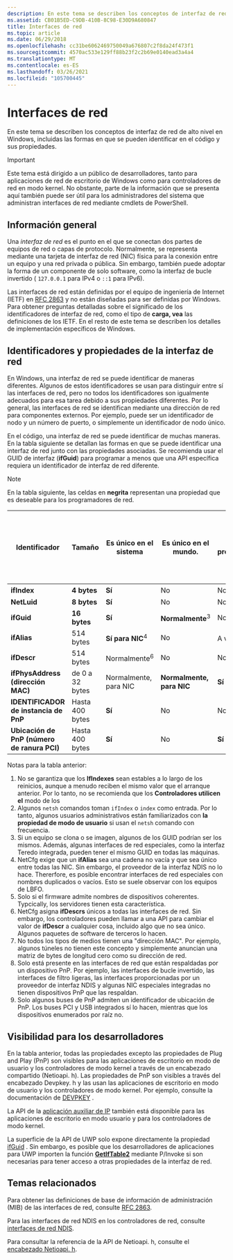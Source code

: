 ```yaml
---
description: En este tema se describen los conceptos de interfaz de red de alto nivel en Windows, incluidas las formas en que se pueden identificar en el código y sus propiedades.
ms.assetid: CB01B5ED-C9DB-410B-8C98-E30D9A680847
title: Interfaces de red
ms.topic: article
ms.date: 06/29/2018
ms.openlocfilehash: cc31be6062469750049a676807c2f8da24f473f1
ms.sourcegitcommit: 4570ac533e129ff88b23f2c2b69e0140ead3a4a4
ms.translationtype: MT
ms.contentlocale: es-ES
ms.lasthandoff: 03/26/2021
ms.locfileid: "105700445"
---
```

# <a name="network-interfaces"></a>Interfaces de red

En este tema se describen los conceptos de interfaz de red de alto nivel en Windows, incluidas las formas en que se pueden identificar en el código y sus propiedades. 

> [!IMPORTANT]
> Este tema está dirigido a un público de desarrolladores, tanto para aplicaciones de red de escritorio de Windows como para controladores de red en modo kernel. No obstante, parte de la información que se presenta aquí también puede ser útil para los administradores del sistema que administran interfaces de red mediante cmdlets de PowerShell.

## <a name="overview"></a>Información general

Una *interfaz de red* es el punto en el que se conectan dos partes de equipos de red o capas de protocolo. Normalmente, se representa mediante una tarjeta de interfaz de red (NIC) física para la conexión entre un equipo y una red privada o pública. Sin embargo, también puede adoptar la forma de un componente de solo software, como la interfaz de bucle invertido ( `127.0.0.1` para IPv4 o `::1` para IPv6).

Las interfaces de red están definidas por el equipo de ingeniería de Internet (IETF) en [RFC 2863](https://tools.ietf.org/html/rfc2863) y no están diseñadas para ser definidas por Windows. Para obtener preguntas detalladas sobre el significado de los identificadores de interfaz de red, como el tipo de **carga, vea** las definiciones de los IETF. En el resto de este tema se describen los detalles de implementación específicos de Windows.

## <a name="network-interface-identifiers-and-properties"></a>Identificadores y propiedades de la interfaz de red

En Windows, una interfaz de red se puede identificar de maneras diferentes. Algunos de estos identificadores se usan para distinguir entre sí las interfaces de red, pero no todos los identificadores son igualmente adecuados para esa tarea debido a sus propiedades diferentes. Por lo general, las interfaces de red se identifican mediante una dirección de red para componentes externos. Por ejemplo, puede ser un identificador de nodo y un número de puerto, o simplemente un identificador de nodo único. 

En el código, una interfaz de red se puede identificar de muchas maneras. En la tabla siguiente se detallan las formas en que se puede identificar una interfaz de red junto con las propiedades asociadas. Se recomienda usar el GUID de interfaz (**ifGuid**) para programar a menos que una API específica requiera un identificador de interfaz de red diferente.

> [!NOTE]
> En la tabla siguiente, las celdas en **negrita** representan una propiedad que es deseable para los programadores de red.

| Identificador | Tamaño | Es único en el sistema | Es único en el mundo. | Es predecible | Se reciclará si se quita la NIC | Persiste entre reinicios | Los usuarios finales pueden modificar en cualquier momento | Los controladores pueden modificar en cualquier momento | Conocimientos generales de los usuarios finales | Siempre está presente |
| --- | --- | --- | --- | --- | --- | --- | --- | --- | --- | --- |
| **ifIndex** | **4 bytes** | **Sí** | No | No | Sí | No<sup>1</sup> | **No** | **No** | **Algunos**<sup>2</sup> | **Sí** |
| **NetLuid** | **8 bytes** | **Sí** | No | No | Sí | **Sí** | **No** | **No** | No | **Sí** |
| **ifGuid** | **16 bytes** | **Sí** | **Normalmente**<sup>3</sup> | No | **No** | **Sí** | **No** | **No** | No | **Sí** |
| **ifAlias** | 514 bytes | **Sí para NIC**<sup>4</sup> | No | A veces<sup>5</sup> | Sí | **Sí** | Sí | **No** | **Sí** | **Normalmente**<sup>4</sup> |
| **ifDescr** | 514 bytes | Normalmente<sup>6</sup> | No | No | Sí | **Sí** | **No** | Sí | **Sí** | **Ser** |
| **ifPhysAddress (dirección MAC)**| de 0 a 32 bytes | Normalmente, para NIC | **Normalmente, para NIC** | **Sí** | **Relacionado con el hardware** | **Sí** | **No** | **No** | **Sí** | **Normalmente** <sup>7</sup> |
| **IDENTIFICADOR de instancia de PnP** | Hasta 400 bytes | **Sí** | No | No | Sí | **Sí** | **No** | **No** | No | **Normalmente, para NIC**<sup>8</sup> |
| **Ubicación de PnP (número de ranura PCI)** | Hasta 400 bytes | **Sí** | No | **Sí** | Sí | **Sí** | **No** | **No** | Suele | A veces<sup>8, 9</sup> |

Notas para la tabla anterior:

1. No se garantiza que los **IfIndexes** sean estables a lo largo de los reinicios, aunque a menudo reciben el mismo valor que el arranque anterior. Por lo tanto, no se recomienda que los **Controladores utilicen el** modo de los
2. Algunos `netsh` comandos toman `ifIndex` o `index` como entrada. Por lo tanto, algunos usuarios administrativos están familiarizados con **la propiedad de modo de usuario** si usan el `netsh` comando con frecuencia.
3. Si un equipo se clona o se imagen, algunos de los GUID podrían ser los mismos. Además, algunas interfaces de red especiales, como la interfaz Teredo integrada, pueden tener el mismo GUID en todas las máquinas.
4. NetCfg exige que un **ifAlias** sea una cadena no vacía y que sea único entre todas las NIC. Sin embargo, el proveedor de la interfaz NDIS no lo hace. Thererfore, es posible encontrar interfaces de red especiales con nombres duplicados o vacíos. Esto se suele observar con los equipos de LBFO.
5. Solo si el firmware admite nombres de dispositivos coherentes. Typcically, los servidores tienen esta característica.
6. NetCfg asigna **ifDescrs** únicos a todas las interfaces de red. Sin embargo, los controladores pueden llamar a una API para cambiar el valor de **ifDescr** a cualquier cosa, incluido algo que no sea único. Algunos paquetes de software de terceros lo hacen.
7. No todos los tipos de medios tienen una "dirección MAC". Por ejemplo, algunos túneles no tienen este concepto y simplemente anuncian una matriz de bytes de longitud cero como su dirección de red.
8. Solo está presente en las interfaces de red que están respaldadas por un dispositivo PnP. Por ejemplo, las interfaces de bucle invertido, las interfaces de filtro ligeras, las interfaces proporcionadas por un proveedor de interfaz NDIS y algunas NIC especiales integradas no tienen dispositivos PnP que las respaldan.
9. Solo algunos buses de PnP admiten un identificador de ubicación de PnP. Los buses PCI y USB integrados sí lo hacen, mientras que los dispositivos enumerados por raíz no.

## <a name="visibility-to-developers"></a>Visibilidad para los desarrolladores

En la tabla anterior, todas las propiedades excepto las propiedades de Plug and Play (PnP) son visibles para las aplicaciones de escritorio en modo de usuario y los controladores de modo kernel a través de un encabezado compartido (Netioapi. h). Las propiedades de PnP son visibles a través del encabezado Devpkey. h y las usan las aplicaciones de escritorio en modo de usuario y los controladores de modo kernel. Por ejemplo, consulte la documentación de [DEVPKEY](/windows-hardware/drivers/install/devpkey-device-instanceid) .

La API de la [aplicación auxiliar de IP](/windows/desktop/IpHlp/ip-helper-start-page) también está disponible para las aplicaciones de escritorio en modo usuario y para los controladores de modo kernel.

La superficie de la API de UWP solo expone directamente la propiedad [ifGuid](/uwp/api/windows.networking.connectivity.networkadapter.networkadapterid) . Sin embargo, es posible que los desarrolladores de aplicaciones para UWP importen la función [**GetIfTable2**](/windows/desktop/api/netioapi/nf-netioapi-getiftable2) mediante P/Invoke si son necesarias para tener acceso a otras propiedades de la interfaz de red.

## <a name="related-topics"></a>Temas relacionados

Para obtener las definiciones de base de información de administración (MIB) de las interfaces de red, consulte [RFC 2863](https://tools.ietf.org/html/rfc2863).

Para las interfaces de red NDIS en los controladores de red, consulte [interfaces de red NDIS](/windows-hardware/drivers/network/ndis-network-interfaces2).

Para consultar la referencia de la API de Netioapi. h, consulte el [encabezado Netioapi. h](/windows/desktop/api/netioapi/).
